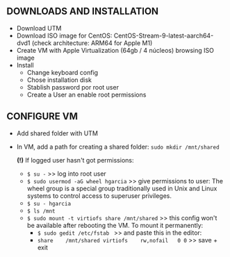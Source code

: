 ## DOWNLOADS AND INSTALLATION

- Download UTM
- Download ISO image for CentOS: CentOS-Stream-9-latest-aarch64-dvd1 (check architecture: ARM64 for Apple M1)
- Create VM with Apple Virtualization (64gb / 4 núcleos) browsing ISO image
- Install
  - Change keyboard config
  - Chose installation disk
  - Stablish password por root user
  - Create a User an enable root permissions

## CONFIGURE VM

- Add shared folder with UTM
- In VM, add a path for creating a shared folder: `sudo mkdir /mnt/shared`

  **(!)** If logged user hasn't got permissions:

  - `$ su -` >> log into root user
  - `$ sudo usermod -aG wheel hgarcia` >> give permissions to user: The wheel group is a special group traditionally used in Unix and Linux systems to control access to superuser privileges.
  - `$ su - hgarcia`
  - `$ ls /mnt`
  - `$ sudo mount -t virtiofs share /mnt/shared` >> this config won't be available after rebooting the VM. To mount it permanently:
    - `$ sudo gedit /etc/fstab ` >> and paste this in the editor:
    - `share	/mnt/shared	virtiofs	rw,nofail	0 0` >> save + exit
